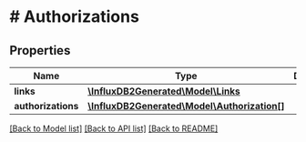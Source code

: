 # # Authorizations

## Properties

Name | Type | Description | Notes
------------ | ------------- | ------------- | -------------
**links** | [**\InfluxDB2Generated\Model\Links**](Links.md) |  | [optional] 
**authorizations** | [**\InfluxDB2Generated\Model\Authorization[]**](Authorization.md) |  | [optional] 

[[Back to Model list]](../../README.md#documentation-for-models) [[Back to API list]](../../README.md#documentation-for-api-endpoints) [[Back to README]](../../README.md)


